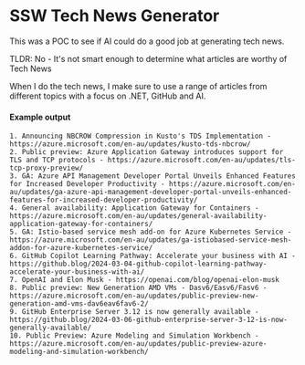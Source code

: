# SSW Tech News Generator

This was a POC to see if AI could do a good job at generating tech news.

TLDR: No - It's not smart enough to determine what articles are worthy of Tech News

When I do the tech news, I make sure to use a range of articles from different topics with a focus on .NET, GitHub and AI. 



#### Example output

```
1. Announcing NBCROW Compression in Kusto's TDS Implementation - https://azure.microsoft.com/en-au/updates/kusto-tds-nbcrow/
2. Public preview: Azure Application Gateway introduces support for TLS and TCP protocols - https://azure.microsoft.com/en-au/updates/tls-tcp-proxy-preview/
3. GA: Azure API Management Developer Portal Unveils Enhanced Features for Increased Developer Productivity - https://azure.microsoft.com/en-au/updates/ga-azure-api-management-developer-portal-unveils-enhanced-features-for-increased-developer-productivity/
4. General availability: Application Gateway for Containers - https://azure.microsoft.com/en-au/updates/general-availability-application-gateway-for-containers/
5. GA: Istio-based service mesh add-on for Azure Kubernetes Service - https://azure.microsoft.com/en-au/updates/ga-istiobased-service-mesh-addon-for-azure-kubernetes-service/
6. GitHub Copilot Learning Pathway: Accelerate your business with AI - https://github.blog/2024-03-04-github-copilot-learning-pathway-accelerate-your-business-with-ai/
7. OpenAI and Elon Musk - https://openai.com/blog/openai-elon-musk
8. Public preview: New Generation AMD VMs - Dasv6/Easv6/Fasv6 - https://azure.microsoft.com/en-au/updates/public-preview-new-generation-amd-vms-dav6eav6fav6-2/
9. GitHub Enterprise Server 3.12 is now generally available - https://github.blog/2024-03-06-github-enterprise-server-3-12-is-now-generally-available/
10. Public Preview: Azure Modeling and Simulation Workbench - https://azure.microsoft.com/en-au/updates/public-preview-azure-modeling-and-simulation-workbench/
```